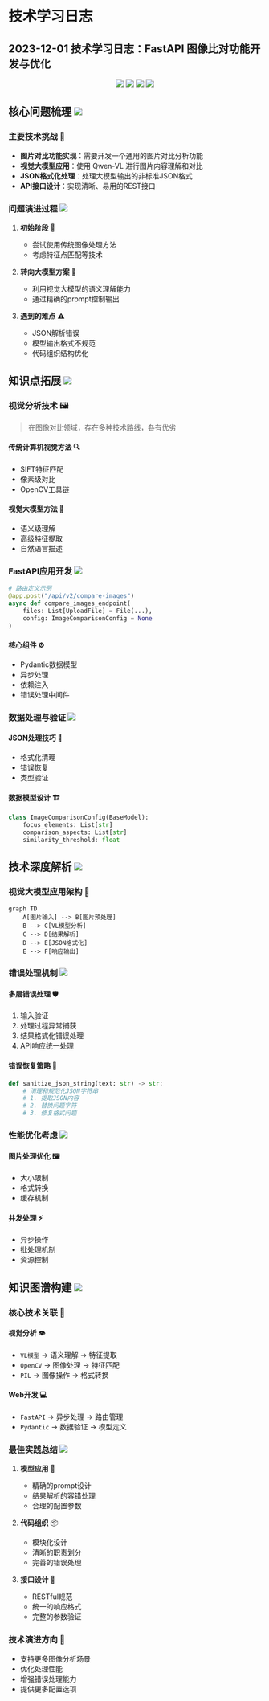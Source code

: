 # 技术学习日志

## 2023-12-01 技术学习日志：FastAPI 图像比对功能开发与优化

<div align="center">
  <img src="https://img.shields.io/badge/OpenAI-412991?style=for-the-badge&logo=openai&logoColor=white"/>
  <img src="https://img.shields.io/badge/FastAPI-009688?style=for-the-badge&logo=fastapi&logoColor=white"/>
  <img src="https://img.shields.io/badge/OpenCV-5C3EE8?style=for-the-badge&logo=opencv&logoColor=white"/>
  <img src="https://img.shields.io/badge/PIL-FF6B6B?style=for-the-badge&logo=python&logoColor=white"/>
</div>

## 核心问题梳理 <img src="https://img.shields.io/badge/Analysis-FF6B6B?style=flat-square&logo=target&logoColor=white"/>

### 主要技术挑战 🎯
- **图片对比功能实现**：需要开发一个通用的图片对比分析功能
- **视觉大模型应用**：使用 Qwen-VL 进行图片内容理解和对比
- **JSON格式化处理**：处理大模型输出的非标准JSON格式
- **API接口设计**：实现清晰、易用的REST接口

### 问题演进过程 <img src="https://img.shields.io/badge/Evolution-2196F3?style=flat-square&logo=evolution&logoColor=white"/>

1. **初始阶段** 🚀
   - 尝试使用传统图像处理方法
   - 考虑特征点匹配等技术
   
2. **转向大模型方案** 🔄
   - 利用视觉大模型的语义理解能力
   - 通过精确的prompt控制输出

3. **遇到的难点** ⚠️
   - JSON解析错误
   - 模型输出格式不规范
   - 代码组织结构优化

## 知识点拓展 <img src="https://img.shields.io/badge/Knowledge-4CAF50?style=flat-square&logo=book&logoColor=white"/>

### 视觉分析技术 🖼️
> 在图像对比领域，存在多种技术路线，各有优劣

#### 传统计算机视觉方法 🔍
  - SIFT特征匹配
  - 像素级对比
  - OpenCV工具链
  
#### 视觉大模型方法 🤖
  - 语义级理解
  - 高级特征提取
  - 自然语言描述

### FastAPI应用开发 <img src="https://img.shields.io/badge/FastAPI-009688?style=flat-square&logo=fastapi&logoColor=white"/>
```python
# 路由定义示例
@app.post("/api/v2/compare-images")
async def compare_images_endpoint(
    files: List[UploadFile] = File(...),
    config: ImageComparisonConfig = None
)
```

#### 核心组件 ⚙️
  - Pydantic数据模型
  - 异步处理
  - 依赖注入
  - 错误处理中间件

### 数据处理与验证 <img src="https://img.shields.io/badge/Data-673AB7?style=flat-square&logo=data&logoColor=white"/>

#### JSON处理技巧 📝
  - 格式化清理
  - 错误恢复
  - 类型验证

#### 数据模型设计 🏗️
```python
class ImageComparisonConfig(BaseModel):
    focus_elements: List[str]
    comparison_aspects: List[str]
    similarity_threshold: float
```

## 技术深度解析 <img src="https://img.shields.io/badge/Deep_Dive-FF5722?style=flat-square&logo=target&logoColor=white"/>

### 视觉大模型应用架构 🔄
```mermaid
graph TD
    A[图片输入] --> B[图片预处理]
    B --> C[VL模型分析]
    C --> D[结果解析]
    D --> E[JSON格式化]
    E --> F[响应输出]
```

### 错误处理机制 <img src="https://img.shields.io/badge/Error_Handling-FFA000?style=flat-square&logo=shield&logoColor=white"/>

#### 多层错误处理 🛡️
1. 输入验证
2. 处理过程异常捕获
3. 结果格式化错误处理
4. API响应统一处理

#### 错误恢复策略 🔧
```python
def sanitize_json_string(text: str) -> str:
    # 清理和规范化JSON字符串
    # 1. 提取JSON内容
    # 2. 替换问题字符
    # 3. 修复格式问题
```

### 性能优化考虑 <img src="https://img.shields.io/badge/Performance-009688?style=flat-square&logo=speedtest&logoColor=white"/>

#### 图片处理优化 🖼️
  - 大小限制
  - 格式转换
  - 缓存机制

#### 并发处理 ⚡
  - 异步操作
  - 批处理机制
  - 资源控制

## 知识图谱构建 <img src="https://img.shields.io/badge/Knowledge_Graph-607D8B?style=flat-square&logo=diagram&logoColor=white"/>

### 核心技术关联 🔗

#### 视觉分析 👁️
  - `VL模型` → 语义理解 → 特征提取
  - `OpenCV` → 图像处理 → 特征匹配
  - `PIL` → 图像操作 → 格式转换

#### Web开发 💻
  - `FastAPI` → 异步处理 → 路由管理
  - `Pydantic` → 数据验证 → 模型定义

### 最佳实践总结 <img src="https://img.shields.io/badge/Best_Practices-4CAF50?style=flat-square&logo=checkmark&logoColor=white"/>

1. **模型应用** 🤖
   - 精确的prompt设计
   - 结果解析的容错处理
   - 合理的配置参数

2. **代码组织** 📦
   - 模块化设计
   - 清晰的职责划分
   - 完善的错误处理

3. **接口设计** 🔌
   - RESTful规范
   - 统一的响应格式
   - 完整的参数验证

### 技术演进方向 🚀
- 支持更多图像分析场景
- 优化处理性能
- 增强错误处理能力
- 提供更多配置选项
